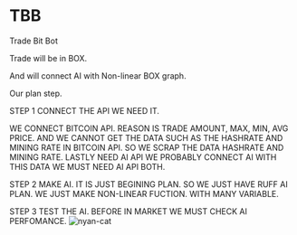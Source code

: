 # TBB
Trade Bit Bot


Trade will be in BOX.

And will connect AI with Non-linear BOX graph.

Our plan step.

STEP 1 CONNECT THE API WE NEED IT.

WE CONNECT BITCOIN API. REASON IS TRADE AMOUNT, MAX, MIN, AVG PRICE.
AND WE CANNOT GET THE DATA SUCH AS THE HASHRATE AND MINING RATE IN BITCOIN API.
SO WE SCRAP THE DATA HASHRATE AND MINING RATE.
LASTLY NEED AI API WE PROBABLY CONNECT AI WITH THIS DATA WE MUST NEED AI API BOTH.

STEP 2
MAKE AI. IT IS JUST BEGINING PLAN. SO WE JUST HAVE RUFF AI PLAN. WE JUST MAKE NON-LINEAR FUCTION. WITH MANY VARIABLE.

STEP 3
TEST THE AI. BEFORE IN MARKET WE MUST CHECK AI PERFOMANCE.
![nyan-cat](https://github.com/igeonbs/TBB/assets/149852287/b771c2c3-69a0-438a-8d1e-adb5dd730ab7)
